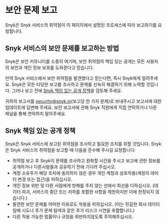 # 보안 문제 보고

Snyk은 Snyk 서비스의 취약점이 이 페이지에서 설명된 프로세스에 따라 보고하기를 요청합니다.

## Snyk 서비스의 보안 문제를 보고하는 방법

Snyk은 보안 커뮤니티를 소중히 여기며, 보안 취약점의 책임 있는 공개는 모든 사용자의 보안과 개인 정보 보호를 도와준다고 믿습니다.

만약 Snyk 서비스에서 보안 취약점을 발견했다고 믿는다면, 즉시 Snyk에게 알려주세요. Snyk은 모든 타당한 보고를 조사하고 문제를 신속히 해결하기 위해 노력할 것입니다. 그러나 보고 전에 [Snyk 책임 있는 공개 정책](reporting-security-issues.md#snyk-responsible-disclosure-policy)을 검토해 주세요.

귀하의 보고서를 [security@snyk.io](mailto:security@snyk.io)(보고당 한 가지 문제)로 보내주시고 보고서에 대한 업데이트에 답변해 주세요. 보안 보고서에 관해 Snyk 직원에게 직접 연락하거나 다른 채널을 통해 연락하지 말아주세요.

## Snyk 책임 있는 공개 정책

Snyk은 Snyk 서비스에 보고된 취약점을 조사하고 필요한 조치를 취할 것입니다. Snyk은 Snyk 서비스의 취약점을 보고할 때 다음을 준수해 주시길 요청합니다:

* 취약점 보고 후 Snyk이 문제를 조사하고 완화할 시간을 주시고 보고에 관한 정보를 공개하거나 다른사람들과 공유하기 전에 기다려 주십시오.
* 계정 소유주가 해당 조치에 동의하지 않은 경우 개인 계정과 상호작용(계정의 데이터 변경 또는 접근)을 피하십시오.
* 개인 정보 위반 및 다른 사람에게 방해를 주지 않는 선에서 최선을 다하십시오. (데이터 파괴, 서비스의 중단 또는 저하를 포함한 사항을 제한하지만 이에 한정되지 않습니다.)
* 발견한 보안 문제를 어떠한 이유로도 악용을 피하십시오. (이는 민감한 회사 데이터 침해 시도나 추가 문제 탐색과 같은 추가 리스크 시연을 포함합니다.)
* 다른 적용 가능한 법률이나 규정을 위반하지않도록 주의해주십시오.
